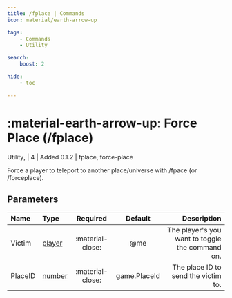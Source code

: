 ```yaml
---
title: /fplace | Commands
icon: material/earth-arrow-up

tags:
    - Commands
    - Utility

search:
    boost: 2

hide:
    - toc

---
```

# <p style="color: var(--md-default-fg-color); display: inline;">:material-earth-arrow-up: Force Place</p> (/fplace)
<div style="display:inline;">
<p style="color: var(--destrix-docs--commandcat-utility); display: inline;">Utility</p>,
| <p style="color: var(--md-default-fg-color--light); display: inline;">4</p> | <p style="color: var(--md-default-fg-color--light); display: inline;"> Added 0.1.2</p> | fplace, force-place
</div>

Force a player to teleport to another place/universe with /fpace (or /forceplace).

## Parameters

| Name   | Type   | Required         | Default | Description                            |
|:--------|:--------|:------------------:|:---------:|----------------------------------------:|
| Victim | [player](../parameters.md#player) | :material-close: | @me     | The player's you want to toggle the command on. |
| PlaceID | [number](../parameters.md#number) | :material-close: | game.PlaceId     | The place ID to send the victim to. |

<!-- ## See Also -->
<!-- * [:fontawesome-solid-ranking-star: /rank](/Commands/specifics/rank/) -->